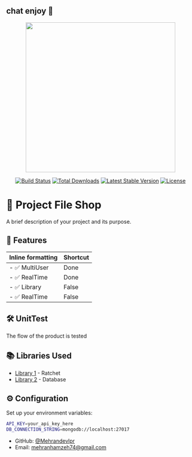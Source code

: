 ## chat enjoy 🛬

<p align="center"><a href="https://laravel.com" target="_blank"><img src="https://raw.githubusercontent.com/laravel/art/master/logo-lockup/5%20SVG/2%20CMYK/1%20Full%20Color/laravel-logolockup-cmyk-red.svg" width="400"></a></p>

<p align="center">
<a href="https://travis-ci.org/laravel/framework"><img src="https://travis-ci.org/laravel/framework.svg" alt="Build Status"></a>
<a href="https://packagist.org/packages/laravel/framework"><img src="https://img.shields.io/packagist/dt/laravel/framework" alt="Total Downloads"></a>
<a href="https://packagist.org/packages/laravel/framework"><img src="https://img.shields.io/packagist/v/laravel/framework" alt="Latest Stable Version"></a>
<a href="https://packagist.org/packages/laravel/framework"><img src="https://img.shields.io/packagist/l/laravel/framework" alt="License"></a>
</p>

# 🚀 Project File Shop

A brief description of your project and its purpose.

## 📌 Features


| Inline formatting | Shortcut |
| ---                         | ---   |
| - ✅ MultiUser              | Done  |
| - ✅ RealTime               | Done  |
| - ✅  Library               | False |
| - ✅ RealTime               | False |


## 🛠 UnitTest

The flow of the product is tested


## 📚 Libraries Used

- [Library 1](https://link-to-library) - Ratchet
- [Library 2](https://link-to-library) - Database

## ⚙️ Configuration

Set up your environment variables:

```sh
API_KEY=your_api_key_here
DB_CONNECTION_STRING=mongodb://localhost:27017
```


- GitHub: [@Mehrandevlpr](https://github.com/Mehrandevlpr/fileShop)
- Email: [mehranhamzeh74@gmail.com](mehranhamzeh74@gmail.com)


